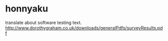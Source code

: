 honnyaku
========

translate about software testing text.
http://www.dorothygraham.co.uk/downloads/generalPdfs/surveyResults.pdf
